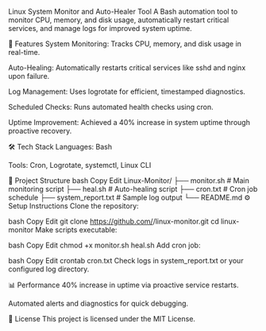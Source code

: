 Linux System Monitor and Auto-Healer Tool
A Bash automation tool to monitor CPU, memory, and disk usage, automatically restart critical services, and manage logs for improved system uptime.

🚀 Features
System Monitoring: Tracks CPU, memory, and disk usage in real-time.

Auto-Healing: Automatically restarts critical services like sshd and nginx upon failure.

Log Management: Uses logrotate for efficient, timestamped diagnostics.

Scheduled Checks: Runs automated health checks using cron.

Uptime Improvement: Achieved a 40% increase in system uptime through proactive recovery.

🛠️ Tech Stack
Languages: Bash

Tools: Cron, Logrotate, systemctl, Linux CLI

📂 Project Structure
bash
Copy
Edit
Linux-Monitor/
├── monitor.sh         # Main monitoring script
├── heal.sh            # Auto-healing script
├── cron.txt           # Cron job schedule
├── system_report.txt  # Sample log output
└── README.md
⚙️ Setup Instructions
Clone the repository:

bash
Copy
Edit
git clone https://github.com/<username>/linux-monitor.git
cd linux-monitor
Make scripts executable:

bash
Copy
Edit
chmod +x monitor.sh heal.sh
Add cron job:

bash
Copy
Edit
crontab cron.txt
Check logs in system_report.txt or your configured log directory.

📊 Performance
40% increase in uptime via proactive service restarts.

Automated alerts and diagnostics for quick debugging.

📜 License
This project is licensed under the MIT License.
